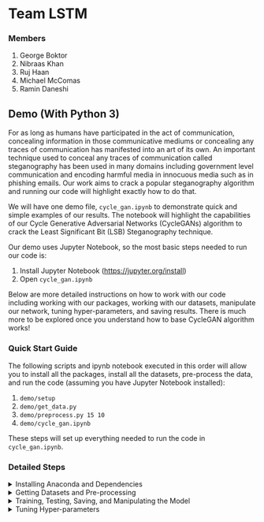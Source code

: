 # Team LSTM
### Members
1. George Boktor 
2. Nibraas Khan
3. Ruj Haan
4. Michael McComas
5. Ramin Daneshi

## Demo (With Python 3)
For as long as humans have participated in the act of communication, concealing information in those communicative mediums or concealing any traces of communication has manifested into an art of its own. An important technique used to conceal any traces of communication called steganography has been used in many domains including government level communication and encoding harmful media in innocuous media such as in phishing emails. Our work aims to crack a popular steganography algorithm and running our code will highlight exactly how to do that. 

We will have one demo file, ```cycle_gan.ipynb``` to demonstrate quick and simple examples of our results. The notebook will highlight the capabilities of our Cycle Generative Adversarial Networks (CycleGANs) algorithm to crack the Least Significant Bit (LSB) Steganography technique.

Our demo uses Jupyter Notebook, so the most basic steps needed to run our code is:

1. Install Jupyter Notebook (https://jupyter.org/install)
2. Open ```cycle_gan.ipynb```

Below are more detailed instructions on how to work with our code including working with our packages, working with our datasets, manipulate our network, tuning hyper-parameters, and saving results. There is much more to be explored once you understand how to base CycleGAN algorithm works!

### Quick Start Guide
The following scripts and ipynb notebook executed in this order will allow you to install all the packages, install all the datasets, pre-process the data, and run the code (assuming you have Jupyter Notebook installed):

1. ```demo/setup```
2. ```demo/get_data.py```
3. ```demo/preprocess.py 15 10```
4. ```demo/cycle_gan.ipynb```

These steps will set up everything needed to run the code in ```cycle_gan.ipynb```.

### Detailed Steps

<details>
<summary>Installing Anaconda and Dependencies</summary>
<br>

#### Installing Anaconda and Dependences
1. To install Anaconda on a *Windows* machine, download the installer here: 
   https://www.anaconda.com/products/individual#windows
    
   Or

   To install Anaconda on a *Mac* machine, download the graphical installer here:   
   https://www.anaconda.com/products/individual#macos

2. After Anaconda is installed, initialize the Conda enviornment by executing this line in a command prompt:
```conda init```

3. Then, create a new enviornment, configured to Python 3, for this project:
```conda create -n cyclegan python=3```

4. Activate your newly created enviornment:
```conda activate cyclegan```

5. Install necessary scripts by running ```demo/setup```. Alternatively, run these install commands individually in your command line:
    - ```conda install -c anaconda tensorflow-gpu==1.14.0 -y```
    - ```conda install -c anaconda tensorflow-datasets -y```
    - ```conda install -c conda-forge glob2 -y```
    - ```conda install -c anaconda pillow -y```
    - ```conda install -c anaconda numpy -y```
    - ```conda install -c conda-forge matplotlib -y```
    - ```conda install -c conda-forge imageio -y```
    - ```conda install -c conda-forge tqdm -y```
    - ```conda install -c menpo pathlib -y```

    
</details>
    
<details>
<summary>Getting Datasets and Pre-processing</summary>
<br>

#### Getting Datasets

Our script ```demo/get_data``` will grab data from the University of Berkeley Cycle Generative Networks datasets ```https://people.eecs.berkeley.edu/~taesung_park/CycleGAN/datasets/```.

With the data as a zip file, the script will:

1. Unzip the file
2. Create four directories titled set1, set2, decodedArray, and encodedArray
3. Moves the files in the unzipped directory to the appropriate locations

To get a different dataset, replace the URL with the desired link in the ```demo/get_data``` script.

#### Pre-processing
    
</details>
    
<details>
<summary>Training, Testing, Saving, and Manipulating the Model</summary>
<br>

#### Training and Saving

The code for training the CycleGAN model is found in ```demo/train.py```. The hyper-parameters, dataset, and saving mechanisms can be tweaked inside this file. 
    
To exceuate training run: 

```python3 demo/train.py [bit size]```
    
This command will run the code using the data from ```demo/get_data.py```, first 10 images from set 1 and first 5 images from set 2 as training data from the specified bit size (0-8), and will save the results in results in ```demo/checkpoints/cycle_gan_train_[bit size]```. All of these can be changed in the ```demo/train.py``` file.
    
#### Testing
    
After training is done, you can run: 
    
```python3 demo/test.py [bit size]```
    
The ```demo/test.py``` file assumes that you have trained in the bit size you are testing and the checkpoints have been saved in ```demo/checkpoints/cycle_gan_train_[bit size]```. The test file will generate an image, ```test.png``` that shows the results of the algorithm. The location of the checkpoints and the name of the file can be modified in ```demo/test.py```.
    
</details>
    
<details>
<summary>Tuning Hyper-parameters</summary>
<br>

#### Tuning Hyper-parameters 

To tune our hyper-parameters we used Bayesian Optimization. It tunes the hyper-parameters to get the best results for model performance.

The code for training the model using bayesian optimization can be found in ```demo/cycle_gan_bayes.py```. 
  
To execute Bayesian Optimization run: 

```python3 demo/cycle_gan_bayes.py [bit size] ```

The command will run the cycle gan model using bayesian optimization, for each iteration it will store the hyperparameters and the performance in ```demo/logs[bit size].json``` file. The search space of Bayesian Optimization can be changed in the file. 
    
</details>
